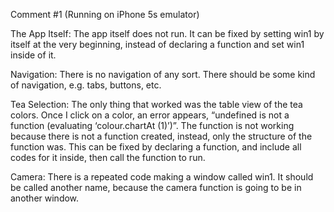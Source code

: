 Comment #1
(Running on iPhone 5s emulator)

The App Itself:
The app itself does not run. It can be fixed by setting win1 by itself at the very beginning, instead of declaring a function and set win1 inside of it. 

Navigation:
There is no navigation of any sort. There should be some kind of navigation, e.g. tabs, buttons, etc.

Tea Selection:
The only thing that worked was the table view of the tea colors. Once I click on a color, an error appears, “undefined is not a function (evaluating ‘colour.chartAt (1)’)”. The function is not working because there is not a function created, instead, only the structure of the function was. This can be fixed by declaring a function, and include all codes for it inside, then call the function to run. 

Camera:
There is a repeated code making a window called win1. It should be called another name, because the camera function is going to be in another window.
